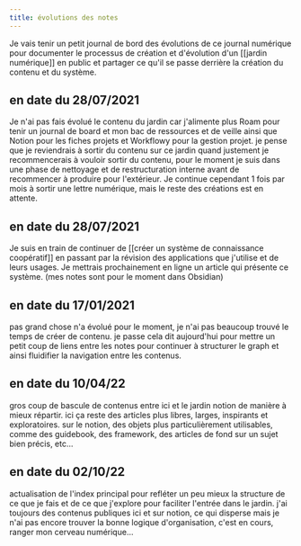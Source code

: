 ```yaml
---
title: évolutions des notes
---
```


Je vais tenir un petit journal de bord des évolutions de ce journal numérique pour documenter le processus de création et d'évolution d'un [[jardin numérique]] en public et partager ce qu'il se passe derrière la création du contenu et du système.

## en date du 28/07/2021
Je n'ai pas fais évolué le contenu du jardin car j'alimente plus Roam pour tenir un journal de board et mon bac de ressources et de veille ainsi que Notion pour les fiches projets et Workflowy pour la gestion projet.
je pense que je reviendrais à sortir du contenu sur ce jardin quand justement je recommencerais à vouloir sortir du contenu, pour le moment je suis dans une phase de nettoyage et de restructuration interne avant de recommencer à produire pour l'extérieur.
Je continue cependant 1 fois par mois à sortir une lettre numérique, mais le reste des créations est en attente.

## en date du 28/07/2021
Je suis en train de continuer de [[créer un système de connaissance coopératif]] en passant par la révision des applications que j'utilise et de leurs usages. Je mettrais prochainement en ligne un article qui présente ce système. (mes notes sont pour le moment dans Obsidian)

## en date du 17/01/2021
pas grand chose n'a évolué pour le moment, je n'ai pas beaucoup trouvé le temps de créer de contenu. je passe cela dit aujourd'hui pour mettre un petit coup de liens entre les notes pour continuer à structurer le graph et ainsi fluidifier la navigation entre les contenus.

## en date du 10/04/22
gros coup de bascule de contenus entre ici et le jardin notion de manière à mieux répartir. ici ça reste des articles plus libres, larges, inspirants et exploratoires. sur le notion, des objets plus particulièrement utilisables, comme des guidebook, des framework, des articles de fond sur un sujet bien précis, etc...

## en date du 02/10/22
actualisation de l'index principal pour refléter un peu mieux la structure de ce que je fais et de ce que j'explore pour faciliter l'entrée dans le jardin. j'ai toujours des contenus publiques ici et sur notion, ce qui disperse mais je n'ai pas encore trouver la bonne logique d'organisation, c'est en cours, ranger mon cerveau numérique...